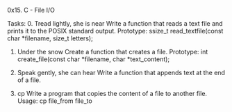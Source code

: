 0x15. C - File I/O

Tasks:
0. Tread lightly, she is near
   Write a function that reads a text file and prints it to the POSIX standard output.
   Prototype: ssize_t read_textfile(const char *filename, size_t letters);

1. Under the snow
   Create a function that creates a file.
   Prototype: int create_file(const char *filename, char *text_content);

2. Speak gently, she can hear
   Write a function that appends text at the end of a file.

3. cp
   Write a program that copies the content of a file to another file.
   Usage: cp file_from file_to
